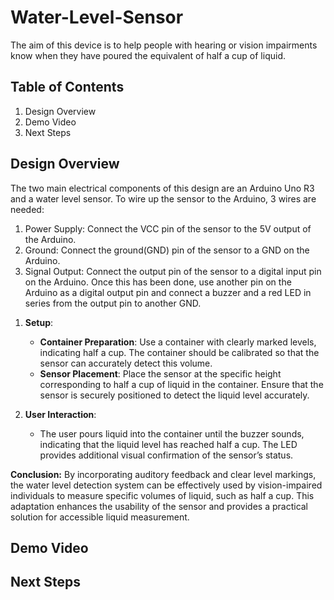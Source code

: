 # Water-Level-Sensor

The aim of this device is to help people with hearing or vision impairments know when they have poured the equivalent of half a cup of liquid.

## Table of Contents

  1) Design Overview
  2) Demo Video
  3) Next Steps

## Design Overview
The two main electrical components of this design are an Arduino Uno R3 and a water level sensor. To wire up the sensor to the Arduino, 3 wires are needed:
  1) Power Supply: Connect the VCC pin of the sensor to the 5V output of the Arduino.
  2) Ground: Connect the ground(GND) pin of the sensor to a GND on the Arduino.
  3) Signal Output: Connect the output pin of the sensor to a digital input pin on the Arduino.
Once this has been done, use another pin on the Arduino as a digital output pin and connect a buzzer and a red LED in series from the output pin to another GND.
1. **Setup**:
   - **Container Preparation**: Use a container with clearly marked levels, indicating half a cup. The container should be calibrated so that the sensor can accurately detect this volume.
   - **Sensor Placement**: Place the sensor at the specific height corresponding to half a cup of liquid in the container. Ensure that the sensor is securely positioned to detect the liquid level accurately.


3. **User Interaction**:
   - The user pours liquid into the container until the buzzer sounds, indicating that the liquid level has reached half a cup. The LED provides additional visual confirmation of the sensor’s status.

**Conclusion:**
By incorporating auditory feedback and clear level markings, the water level detection system can be effectively used by vision-impaired individuals to measure specific volumes of liquid, such as half a cup. This adaptation enhances the usability of the sensor and provides a practical solution for accessible liquid measurement.
  
## Demo Video

## Next Steps
